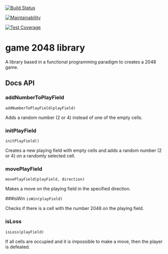 [![Build Status](https://travis-ci.org/UsmanAAV/game-2048-library-functional.svg?branch=master)](https://travis-ci.org/UsmanAAV/game-2048-library-functional)

[![Maintainability](https://api.codeclimate.com/v1/badges/ba5accc714844b495f96/maintainability)](https://codeclimate.com/github/UsmanAAV/game-2048-library-functional/maintainability)

[![Test Coverage](https://api.codeclimate.com/v1/badges/ba5accc714844b495f96/test_coverage)](https://codeclimate.com/github/UsmanAAV/game-2048-library-functional/test_coverage)

# game 2048 library
A library based in a functional programming paradigm to creates a 2048 game.

## Docs API

### addNumberToPlayField
`addNumberToPlayField(playField)`

Adds a random number (2 or 4) instead of one of the empty cells.

### initPlayField
`initPlayField()`

Creates a new playing field with empty cells and adds a random number (2 or 4) on a randomly selected cell.

### movePlayField
`movePlayField(playField, direction)`

Makes a move on the playing field in the specified direction.

###isWin
`isWin(playField)`

Checks if there is a cell with the number 2048 on the playing field.

### isLoss
`isLoss(playField)`

If all cells are occupied and it is impossible to make a move, then the player is defeated.
